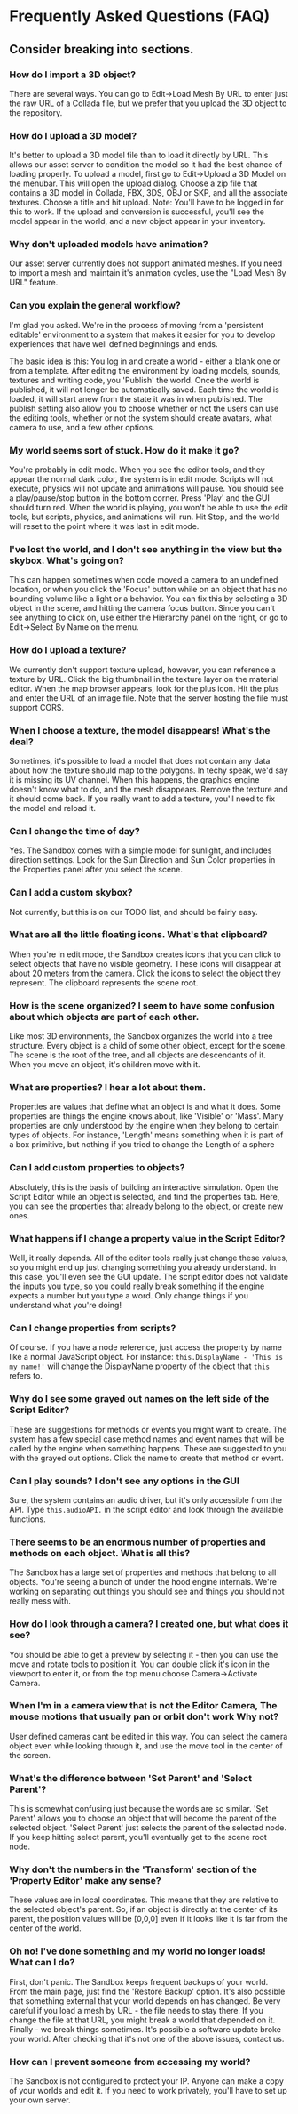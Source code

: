 # Frequently Asked Questions (FAQ)

## Consider breaking into sections.

<a id='FAQImport'></a>
### How do I import a 3D object?
There are several ways. You can go to Edit->Load Mesh By URL to enter just the raw URL of a Collada file, but we prefer that you upload the 3D object to the repository.

<a id='FAQUpload3D'></a>
### How do I upload a 3D model?
It's better to upload a 3D model file than to load it directly by URL. This allows our asset server to condition the model so it had the best chance of loading properly. To upload a model, first go to Edit->Upload a 3D Model on the menubar. This will open the upload dialog. Choose a zip file that contains a 3D model in Collada, FBX, 3DS, OBJ or SKP, and all the associate textures. Choose a title and hit upload. Note: You'll have to be logged in for this to work. If the upload and conversion is successful, you'll see the model appear in the world, and a new object appear in your inventory.

<a id='FAQAnimation'></a>
### Why don't uploaded models have animation?
Our asset server currently does not support animated meshes. If you need to import a mesh and maintain it's animation cycles, use the "Load Mesh By URL" feature.

<a id='FAQWorkflow'></a>
### Can you explain the general workflow?
I'm glad you asked. We're in the process of moving from a 'persistent editable' environment to a system that makes it easier for you to develop experiences that have well defined beginnings and ends. 

The basic idea is this: You log in and create a world - either a blank one or from a template. After editing the environment by loading models, sounds, textures and writing code, you 'Publish' the world. Once the world is published, it will not longer be automatically saved. Each time the world is loaded, it will start anew from the state it was in when published. The publish setting also allow you to choose whether or not the users can use the editing tools, whether or not the system should create avatars, what camera to use, and a few other options. 

<a id='FAQStuck'></a>
### My world seems sort of stuck. How do it make it go?
You're probably in edit mode. When you see the editor tools, and they appear the normal dark color, the system is in edit mode. Scripts will not execute, physics will not update and animations will pause. You should see a play/pause/stop button in the bottom corner. Press 'Play' and the GUI should turn red. When the world is playing, you won't be able to use the edit tools, but scripts, physics, and animations will run. Hit Stop, and the world will reset to the point where it was last in edit mode.

<a id='FAQLostWorld'></a>
### I've lost the world, and I don't see anything in the view but the skybox. What's going on?
This can happen sometimes when code moved a camera to an undefined location, or when you click the 'Focus' button while on an object that has no bounding volume like a light or a behavior. You can fix this by selecting a 3D object in the scene, and hitting the camera focus button. Since you can't see anything to click on, use either the Hierarchy panel on the right, or go to Edit->Select By Name on the menu.

<a id='FAQUploadTexture'></a>
### How do I upload a texture?
We currently don't support texture upload, however, you can reference a texture by URL. Click the big thumbnail in the texture layer on the material editor. When the map browser appears, look for the plus icon. Hit the plus and enter the URL of an image file. Note that the server hosting the file must support CORS.

<a id='FAQModelTexture'></a>
### When I choose a texture, the model disappears! What's the deal?
Sometimes, it's possible to load a model that does not contain any data about how the texture should map to the polygons. In techy speak, we'd say it is missing its UV channel. When this happens, the graphics engine doesn't know what to do, and the mesh disappears. Remove the texture and it should come back. If you really want to add a texture, you'll need to fix the model and reload it.

<a id='FAQChangeTimeOfDay'></a>
### Can I change the time of day?
Yes. The Sandbox comes with a simple model for sunlight, and includes direction settings. Look for the Sun Direction and Sun Color properties in the Properties panel after you select the scene.

<a id='FAQCustomSkybox'></a>
### Can I add a custom skybox?
Not currently, but this is on our TODO list, and should be fairly easy.

<a id='FAQFloatingIcons'></a>
### What are all the little floating icons. What's that clipboard?
When you're in edit mode, the Sandbox creates icons that you can click to select objects that have no visible geometry. These icons will disappear at about 20 meters from the camera. Click the icons to select the object they represent. The clipboard represents the scene root.

<a id='FAQSceneOrganization'></a>
### How is the scene organized? I seem to have some confusion about which objects are part of each other.
Like most 3D environments, the Sandbox organizes the world into a tree structure. Every object is a child of some other object, except for the scene. The scene is the root of the tree, and all objects are descendants of it. When you move an object, it's children move with it. 

<a id='FAQProperties'></a>
### What are properties? I hear a lot about them.
Properties are values that define what an object is and what it does. Some properties are things the engine knows about, like 'Visible' or 'Mass'. Many properties are only understood by the engine when they belong to certain types of objects. For instance, 'Length' means something when it is part of a box primitive, but nothing if you tried to change the Length of a sphere

<a id='FAQCustomProperties'></a>
### Can I add custom properties to objects?
Absolutely, this is the basis of building an interactive simulation. Open the Script Editor while an object is selected, and find the properties tab. Here, you can see the properties that already belong to the object, or create new ones. 

<a id='FAQChangeInScriptEditor'></a>
### What happens if I change a property value in the Script Editor?
Well, it really depends. All of the editor tools really just change these values, so you might end up just changing something you already understand. In this case, you'll even see the GUI update. The script editor does not validate the inputs you type, so you could really break something if the engine expects a number but you type a word. Only change things if you understand what you're doing!

<a id='FAQChangeProperties'></a>
### Can I change properties from scripts?
Of course. If you have a node reference, just access the property by name like a normal JavaScript object. For instance: `this.DisplayName - 'This is my name!'` will change the DisplayName property of the object that `this` refers to. 

<a id='FAQGrayedOut'></a>
### Why do I see some grayed out names on the left side of the Script Editor?
These are suggestions for methods or events you might want to create. The system has a few special case method names and event names that will be called by the engine when something happens. These are suggested to you with the grayed out options. Click the name to create that method or event.

<a id='FAQPlaySounds'></a>
### Can I play sounds? I don't see any options in the GUI
Sure, the system contains an audio driver, but it's only accessible from the API. Type `this.audioAPI.` in the script editor and look through the available functions.

<a id='FAQProperiesAndMethods'></a>
### There seems to be an enormous number of properties and methods on each object. What is all this?
The Sandbox has a large set of properties and methods that belong to all objects. You're seeing a bunch of under the hood engine internals. We're working on separating out things you should see and things you should not really mess with.

<a id='FAQCameraViewport'></a>
### How do I look through a camera? I created one, but what does it see?
You should be able to get a preview by selecting it - then you can use the move and rotate tools to position it. You can double click it's icon in the viewport to enter it, or from the top menu choose Camera->Activate Camera.

<a id='FAQCameraEditor'></a>
### When I'm in a camera view that is not the Editor Camera, The mouse motions that usually pan or orbit don't work Why not?
User defined cameras cant be edited in this way. You can select the camera object even while looking through it, and use the move tool in the center of the screen.

<a id='FAQParent'></a>
### What's the difference between 'Set Parent' and 'Select Parent'?
This is somewhat confusing just because the words are so similar. 'Set Parent' allows you to choose an object that will become the parent of the selected object. 'Select Parent' just selects the parent of the selected node. If you keep hitting select parent, you'll eventually get to the scene root node.

<a id='FAQLocalCoordinates'></a>
### Why don't the numbers in the 'Transform' section of the 'Property Editor' make any sense?
These values are in local coordinates. This means that they are relative to the selected object's parent. So, if an object is directly at the center of its parent, the position values will be [0,0,0] even if it looks like it is far from the center of the world. 

<a id='FAQOops'></a>
### Oh no! I've done something and my world no longer loads! What can I do?
First, don't panic. The Sandbox keeps frequent backups of your world. From the main page, just find the 'Restore Backup' option. It's also possible that something external that your world depends on has changed. Be very careful if you load a mesh by URL - the file needs to stay there. If you change the file at that URL, you might break a world that depended on it. Finally - we break things sometimes. It's possible a software update broke your world. After checking that it's not one of the above issues, contact us.

<a id='FAQPrivacyProtection'></a>
### How can I prevent someone from accessing my world?
The Sandbox is not configured to protect your IP. Anyone can make a copy of your worlds and edit it. If you need to work privately, you'll have to set up your own server.
